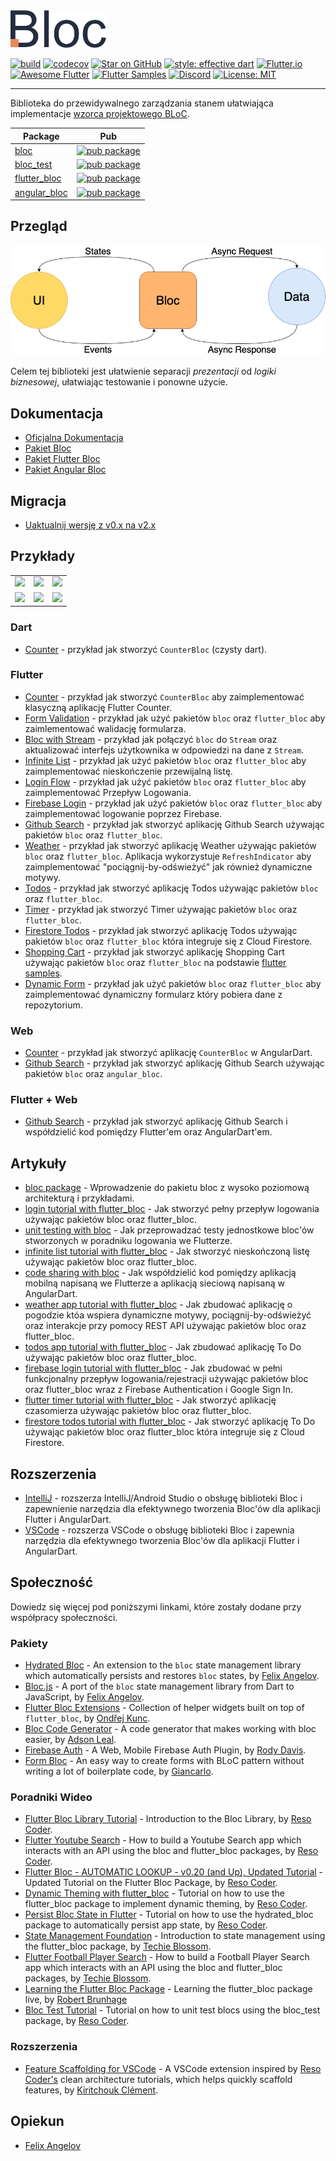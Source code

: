 <img src="https://raw.githubusercontent.com/felangel/bloc/master/docs/assets/bloc_logo_full.png" height="60" alt="Bloc" />

[![build](https://github.com/felangel/bloc/workflows/build/badge.svg)](https://github.com/felangel/bloc/actions)
[![codecov](https://codecov.io/gh/felangel/Bloc/branch/master/graph/badge.svg)](https://codecov.io/gh/felangel/bloc)
[![Star on GitHub](https://img.shields.io/github/stars/felangel/bloc.svg?style=flat&logo=github&colorB=deeppink&label=stars)](https://github.com/felangel/bloc)
[![style: effective dart](https://img.shields.io/badge/style-effective_dart-40c4ff.svg)](https://github.com/tenhobi/effective_dart)
[![Flutter.io](https://img.shields.io/badge/flutter-website-deepskyblue.svg)](https://flutter.io/docs/development/data-and-backend/state-mgmt/options#bloc--rx)
[![Awesome Flutter](https://img.shields.io/badge/awesome-flutter-blue.svg?longCache=true)](https://github.com/Solido/awesome-flutter#standard)
[![Flutter Samples](https://img.shields.io/badge/flutter-samples-teal.svg?longCache=true)](http://fluttersamples.com)
[![Discord](https://img.shields.io/discord/649708778631200778.svg?logo=discord&color=blue)](https://discord.gg/Hc5KD3g)
[![License: MIT](https://img.shields.io/badge/license-MIT-purple.svg)](https://opensource.org/licenses/MIT)

---

Biblioteka do przewidywalnego zarządzania stanem ułatwiająca implementacje [wzorca projektowego BLoC](https://www.didierboelens.com/2018/08/reactive-programming---streams---bloc).

| Package                                                                            | Pub                                                                                                    |
| ---------------------------------------------------------------------------------- | ------------------------------------------------------------------------------------------------------ |
| [bloc](https://github.com/felangel/bloc/tree/master/packages/bloc)                 | [![pub package](https://img.shields.io/pub/v/bloc.svg)](https://pub.dev/packages/bloc)                 |
| [bloc_test](https://github.com/felangel/bloc/tree/master/packages/bloc_test)       | [![pub package](https://img.shields.io/pub/v/bloc_test.svg)](https://pub.dev/packages/bloc_test)       |
| [flutter_bloc](https://github.com/felangel/bloc/tree/master/packages/flutter_bloc) | [![pub package](https://img.shields.io/pub/v/flutter_bloc.svg)](https://pub.dev/packages/flutter_bloc) |
| [angular_bloc](https://github.com/felangel/bloc/tree/master/packages/angular_bloc) | [![pub package](https://img.shields.io/pub/v/angular_bloc.svg)](https://pub.dev/packages/angular_bloc) |

## Przegląd

<img src="https://raw.githubusercontent.com/felangel/bloc/master/docs/assets/bloc_architecture.png" alt="Bloc Architecture" />

Celem tej biblioteki jest ułatwienie separacji _prezentacji_ od _logiki biznesowej_, ułatwiając testowanie i ponowne użycie.

## Dokumentacja

- [Oficjalna Dokumentacja](https://bloclibrary.dev)
- [Pakiet Bloc](https://github.com/felangel/Bloc/tree/master/packages/bloc/README.md)
- [Pakiet Flutter Bloc](https://github.com/felangel/Bloc/tree/master/packages/flutter_bloc/README.md)
- [Pakiet Angular Bloc](https://github.com/felangel/Bloc/tree/master/packages/angular_bloc/README.md)

## Migracja

- [Uaktualnij wersję z v0.x na v2.x ](https://dev.to/mhadaily/upgrade-to-bloc-library-v1-0-0-for-flutter-and-angular-dart-2np0)

## Przykłady

<div style="text-align: center">
    <table>
        <tr>
            <td style="text-align: center">
                <a href="https://bloclibrary.dev/#/fluttercountertutorial">
                    <img src="https://bloclibrary.dev/assets/gifs/flutter_counter.gif" width="200"/>
                </a>
            </td>            
            <td style="text-align: center">
                <a href="https://bloclibrary.dev/#/flutterinfinitelisttutorial">
                    <img src="https://bloclibrary.dev/assets/gifs/flutter_infinite_list.gif" width="200"/>
                </a>
            </td>
            <td style="text-align: center">
                <a href="https://bloclibrary.dev/#/flutterfirebaselogintutorial">
                    <img src="https://bloclibrary.dev/assets/gifs/flutter_firebase_login.gif" width="200" />
                </a>
            </td>
        </tr>
        <tr>
            <td style="text-align: center">
                <a href="https://bloclibrary.dev/#/flutterangulargithubsearch">
                    <img src="https://bloclibrary.dev/assets/gifs/flutter_github_search.gif" width="200"/>
                </a>
            </td>
            <td style="text-align: center">
                <a href="https://bloclibrary.dev/#/flutterweathertutorial">
                    <img src="https://bloclibrary.dev/assets/gifs/flutter_weather.gif" width="200"/>
                </a>
            </td>
            <td style="text-align: center">
                <a href="https://bloclibrary.dev/#/fluttertodostutorial">
                    <img src="https://bloclibrary.dev/assets/gifs/flutter_todos.gif" width="200"/>
                </a>
            </td>
        </tr>
    </table>
</div>

### Dart

- [Counter](https://github.com/felangel/Bloc/tree/master/packages/bloc/example) - przykład jak stworzyć `CounterBloc` (czysty dart).

### Flutter

- [Counter](https://bloclibrary.dev/#/fluttercountertutorial) - przykład jak stworzyć `CounterBloc` aby zaimplementować klasyczną aplikację Flutter Counter.
- [Form Validation](https://github.com/felangel/bloc/tree/master/examples/flutter_form_validation) - przykład jak użyć pakietów `bloc` oraz `flutter_bloc` aby zaimlementować walidację formularza.
- [Bloc with Stream](https://github.com/felangel/bloc/tree/master/examples/flutter_bloc_with_stream) - przykład jak połączyć `bloc` do `Stream` oraz aktualizować interfejs użytkownika w odpowiedzi na dane z `Stream`.
- [Infinite List](https://bloclibrary.dev/#/flutterinfinitelisttutorial) - przykład jak użyć pakietów `bloc` oraz `flutter_bloc` aby zaimplementować nieskończenie przewijalną listę.
- [Login Flow](https://bloclibrary.dev/#/flutterlogintutorial) - przykład jak użyć pakietów `bloc` oraz `flutter_bloc` aby zaimplementować Przepływ Logowania.
- [Firebase Login](https://bloclibrary.dev/#/flutterfirebaselogintutorial) - przykład jak użyć pakietów `bloc` oraz `flutter_bloc`  aby zaimplementować logowanie poprzez Firebase.
- [Github Search](https://bloclibrary.dev/#/flutterangulargithubsearch) - przykład jak stworzyć aplikację Github Search  używając pakietów `bloc` oraz `flutter_bloc`.
- [Weather](https://bloclibrary.dev/#/flutterweathertutorial) - przykład jak stworzyć aplikację Weather używając pakietów `bloc` oraz `flutter_bloc`. Aplikacja wykorzystuje `RefreshIndicator` aby zaimplementować "pociągnij-by-odświeżyć" jak również dynamiczne motywy.
- [Todos](https://bloclibrary.dev/#/fluttertodostutorial) - przykład jak stworzyć aplikację Todos używając pakietów `bloc` oraz `flutter_bloc`.
- [Timer](https://github.com/felangel/bloc/tree/master/examples/flutter_timer) - przykład jak stworzyć Timer używając pakietów `bloc` oraz `flutter_bloc`.
- [Firestore Todos](https://bloclibrary.dev/#/flutterfirestoretodostutorial) - przykład jak stworzyć aplikację Todos używając pakietów `bloc` oraz `flutter_bloc`  która integruje się z Cloud Firestore.
- [Shopping Cart](https://github.com/felangel/bloc/tree/master/examples/flutter_shopping_cart) - przykład jak stworzyć aplikację Shopping Cart używając pakietów `bloc` oraz `flutter_bloc` na podstawie [flutter samples](https://github.com/flutter/samples/tree/master/provider_shopper).
- [Dynamic Form](https://github.com/felangel/bloc/tree/master/examples/flutter_dynamic_form) - przykład jak użyć pakietów `bloc` oraz `flutter_bloc` aby zaimplementować dynamiczny formularz który pobiera dane z repozytorium.

### Web

- [Counter](https://github.com/felangel/Bloc/tree/master/examples/angular_counter) - przykład jak stworzyć aplikację `CounterBloc` w AngularDart.
- [Github Search](https://github.com/felangel/Bloc/tree/master/examples/github_search/angular_github_search) - przykład jak stworzyć aplikację Github Search używając pakietów `bloc` oraz `angular_bloc`.

### Flutter + Web

- [Github Search](https://github.com/felangel/Bloc/tree/master/examples/github_search) - przykład jak stworzyć aplikację Github Search i współdzielić kod pomiędzy Flutter'em oraz AngularDart'em.

## Artykuły

- [bloc package](https://medium.com/flutter-community/flutter-bloc-package-295b53e95c5c) - Wprowadzenie do pakietu bloc  z wysoko poziomową architekturą i przykładami.
- [login tutorial with flutter_bloc](https://medium.com/flutter-community/flutter-login-tutorial-with-flutter-bloc-ea606ef701ad) - Jak stworzyć pełny przepływ logowania używając pakietów bloc oraz flutter_bloc.
- [unit testing with bloc](https://medium.com/@felangelov/unit-testing-with-bloc-b94de9655d86) - Jak przeprowadzać testy jednostkowe bloc'ów stworzonych w poradniku logowania we Flutterze.
- [infinite list tutorial with flutter_bloc](https://medium.com/flutter-community/flutter-infinite-list-tutorial-with-flutter-bloc-2fc7a272ec67) - Jak stworzyć nieskończoną listę używając pakietów bloc oraz flutter_bloc.
- [code sharing with bloc](https://medium.com/flutter-community/code-sharing-with-bloc-b867302c18ef) - Jak współdzielić kod pomiędzy aplikacją mobilną napisaną we Flutterze a aplikacją sieciową napisaną w AngularDart.
- [weather app tutorial with flutter_bloc](https://medium.com/flutter-community/weather-app-with-flutter-bloc-e24a7253340d) - Jak zbudować aplikację o pogodzie któa wspiera dynamiczne motywy, pociągnij-by-odświeżyć oraz interakcje przy pomocy REST API używając pakietów bloc oraz flutter_bloc.
- [todos app tutorial with flutter_bloc](https://medium.com/flutter-community/flutter-todos-tutorial-with-flutter-bloc-d9dd833f9df3) - Jak zbudować aplikację To Do używając pakietów bloc oraz flutter_bloc.
- [firebase login tutorial with flutter_bloc](https://medium.com/flutter-community/firebase-login-with-flutter-bloc-47455e6047b0) - Jak zbudować w pełni funkcjonalny przepływ logowania/rejestracji używając pakietów bloc oraz flutter_bloc wraz z Firebase Authentication i Google Sign In.
- [flutter timer tutorial with flutter_bloc](https://medium.com/flutter-community/flutter-timer-with-flutter-bloc-a464e8332ceb) - Jak stworzyć aplikację czasomierza używając pakietów bloc oraz flutter_bloc.
- [firestore todos tutorial with flutter_bloc](https://medium.com/flutter-community/firestore-todos-with-flutter-bloc-7b2d5fadcc80) - Jak stworzyć aplikację To Do używając pakietów bloc oraz flutter_bloc która integruje się z Cloud Firestore.

## Rozszerzenia

- [IntelliJ](https://plugins.jetbrains.com/plugin/12129-bloc-code-generator) - rozszerza IntelliJ/Android Studio o obsługę biblioteki Bloc i zapewnienie narzędzia dla efektywnego tworzenia Bloc'ów dla aplikacji Flutter i AngularDart.
- [VSCode](https://marketplace.visualstudio.com/items?itemName=FelixAngelov.bloc#overview) - rozszerza VSCode o obsługę biblioteki Bloc i zapewnia narzędzia dla efektywnego tworzenia Bloc'ów dla aplikacji Flutter i AngularDart.

## Społeczność

Dowiedz się więcej pod poniższymi linkami, które zostały dodane przy współpracy społeczności.

### Pakiety

- [Hydrated Bloc](https://pub.dev/packages/hydrated_bloc) - An extension to the `bloc` state management library which automatically persists and restores `bloc` states, by [Felix Angelov](https://github.com/felangel).
- [Bloc.js](https://github.com/felangel/bloc.js) - A port of the `bloc` state management library from Dart to JavaScript, by [Felix Angelov](https://github.com/felangel).
- [Flutter Bloc Extensions](https://pub.dev/packages/flutter_bloc_extensions) - Collection of helper widgets built on top of `flutter_bloc`, by [Ondřej Kunc](https://github.com/OndrejKunc).
- [Bloc Code Generator](https://pub.dev/packages/bloc_code_generator) - A code generator that makes working with bloc easier, by [Adson Leal](https://github.com/adsonpleal).
- [Firebase Auth](https://pub.dev/packages/fb_auth) - A Web, Mobile Firebase Auth Plugin, by [Rody Davis](https://github.com/AppleEducate).
- [Form Bloc](https://pub.dev/packages/form_bloc) - An easy way to create forms with BLoC pattern without writing a lot of boilerplate code, by [Giancarlo](https://github.com/GiancarloCode).

### Poradniki Wideo

- [Flutter Bloc Library Tutorial](https://www.youtube.com/watch?v=hTExlt1nJZI) - Introduction to the Bloc Library, by [Reso Coder](https://resocoder.com).
- [Flutter Youtube Search](https://www.youtube.com/watch?v=BJY8nuYUM7M) - How to build a Youtube Search app which interacts with an API using the bloc and flutter_bloc packages, by [Reso Coder](https://resocoder.com).
- [Flutter Bloc - AUTOMATIC LOOKUP - v0.20 (and Up), Updated Tutorial](https://www.youtube.com/watch?v=_vOpPuVfmiU) - Updated Tutorial on the Flutter Bloc Package, by [Reso Coder](https://resocoder.com).
- [Dynamic Theming with flutter_bloc](https://www.youtube.com/watch?v=YYbhkg-W8Mg) - Tutorial on how to use the flutter_bloc package to implement dynamic theming, by [Reso Coder](https://resocoder.com).
- [Persist Bloc State in Flutter](https://www.youtube.com/watch?v=vSOpZd_FFEY) - Tutorial on how to use the hydrated_bloc package to automatically persist app state, by [Reso Coder](https://resocoder.com).
- [State Management Foundation](https://www.youtube.com/watch?v=S2KmxzgsTwk&t=731s) - Introduction to state management using the flutter_bloc package, by [Techie Blossom](https://techieblossom.com).
- [Flutter Football Player Search](https://www.youtube.com/watch?v=S2KmxzgsTwk) - How to build a Football Player Search app which interacts with an API using the bloc and flutter_bloc packages, by [Techie Blossom](https://techieblossom.com).
- [Learning the Flutter Bloc Package](https://www.youtube.com/watch?v=eAiCPl3yk9A&t=1s) - Learning the flutter_bloc package live, by [Robert Brunhage](https://www.youtube.com/channel/UCSLIg5O0JiYO1i2nD4RclaQ)
- [Bloc Test Tutorial](https://www.youtube.com/watch?v=S6jFBiiP0Mc) - Tutorial on how to unit test blocs using the bloc_test package, by [Reso Coder](https://resocoder.com).

### Rozszerzenia

- [Feature Scaffolding for VSCode](https://marketplace.visualstudio.com/items?itemName=KiritchoukC.flutter-clean-architecture) - A VSCode extension inspired by [Reso Coder's](https://resocoder.com) clean architecture tutorials, which helps quickly scaffold features, by [Kiritchouk Clément](https://github.com/KiritchoukC).

## Opiekun

- [Felix Angelov](https://github.com/felangel)
